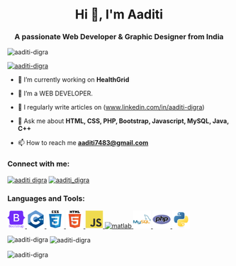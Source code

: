 <h1 align="center">Hi 👋, I'm Aaditi</h1>
<h3 align="center">A passionate Web Developer & Graphic Designer from India</h3>

<p align="left"> <img src="https://komarev.com/ghpvc/?username=aaditi-digra&label=Profile%20views&color=0e75b6&style=flat" alt="aaditi-digra" /> </p>

<p align="left"> <a href="https://github.com/ryo-ma/github-profile-trophy"><img src="https://github-profile-trophy.vercel.app/?username=aaditi-digra" alt="aaditi-digra" /></a> </p>

- 🔭 I’m currently working on **HealthGrid**

- 🌱 I’m a WEB DEVELOPER.

- 📝 I regularly write articles on (www.linkedin.com/in/aaditi-digra)

- 💬 Ask me about **HTML, CSS, PHP, Bootstrap, Javascript, MySQL, Java, C++**

- 📫 How to reach me **aaditi7483@gmail.com**

<h3 align="left">Connect with me:</h3>
<p align="left">
<a href="https://linkedin.com/in/aaditi digra" target="blank"><img align="center" src="https://raw.githubusercontent.com/rahuldkjain/github-profile-readme-generator/master/src/images/icons/Social/linked-in-alt.svg" alt="aaditi digra" height="30" width="40" /></a>
<a href="https://instagram.com/aaditi_digra" target="blank"><img align="center" src="https://raw.githubusercontent.com/rahuldkjain/github-profile-readme-generator/master/src/images/icons/Social/instagram.svg" alt="aaditi_digra" height="30" width="40" /></a>
</p>

<h3 align="left">Languages and Tools:</h3>
<p align="left"> <a href="https://getbootstrap.com" target="_blank" rel="noreferrer"> <img src="https://raw.githubusercontent.com/devicons/devicon/master/icons/bootstrap/bootstrap-plain-wordmark.svg" alt="bootstrap" width="40" height="40"/> </a> <a href="https://www.w3schools.com/cpp/" target="_blank" rel="noreferrer"> <img src="https://raw.githubusercontent.com/devicons/devicon/master/icons/cplusplus/cplusplus-original.svg" alt="cplusplus" width="40" height="40"/> </a> <a href="https://www.w3schools.com/css/" target="_blank" rel="noreferrer"> <img src="https://raw.githubusercontent.com/devicons/devicon/master/icons/css3/css3-original-wordmark.svg" alt="css3" width="40" height="40"/> </a> <a href="https://www.w3.org/html/" target="_blank" rel="noreferrer"> <img src="https://raw.githubusercontent.com/devicons/devicon/master/icons/html5/html5-original-wordmark.svg" alt="html5" width="40" height="40"/> </a> <a href="https://developer.mozilla.org/en-US/docs/Web/JavaScript" target="_blank" rel="noreferrer"> <img src="https://raw.githubusercontent.com/devicons/devicon/master/icons/javascript/javascript-original.svg" alt="javascript" width="40" height="40"/> </a> <a href="https://www.mathworks.com/" target="_blank" rel="noreferrer"> <img src="https://upload.wikimedia.org/wikipedia/commons/2/21/Matlab_Logo.png" alt="matlab" width="40" height="40"/> </a> <a href="https://www.mysql.com/" target="_blank" rel="noreferrer"> <img src="https://raw.githubusercontent.com/devicons/devicon/master/icons/mysql/mysql-original-wordmark.svg" alt="mysql" width="40" height="40"/> </a> <a href="https://www.php.net" target="_blank" rel="noreferrer"> <img src="https://raw.githubusercontent.com/devicons/devicon/master/icons/php/php-original.svg" alt="php" width="40" height="40"/> </a> <a href="https://www.python.org" target="_blank" rel="noreferrer"> <img src="https://raw.githubusercontent.com/devicons/devicon/master/icons/python/python-original.svg" alt="python" width="40" height="40"/> </a> </p>

<p><img align="left" src="https://github-readme-stats.vercel.app/api/top-langs?username=aaditi-digra&show_icons=true&locale=en&layout=compact" alt="aaditi-digra" /></p>

<p>&nbsp;<img align="center" src="https://github-readme-stats.vercel.app/api?username=aaditi-digra&show_icons=true&locale=en" alt="aaditi-digra" /></p>

<p><img align="center" src="https://github-readme-streak-stats.herokuapp.com/?user=aaditi-digra&" alt="aaditi-digra" /></p>

